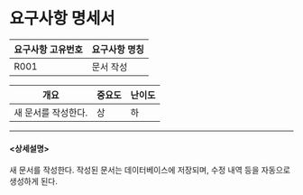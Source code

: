 요구사항 명세서
===================


|요구사항 고유번호|요구사항 명칭|
|---|---|
|R001|문서 작성|    
  
|개요|중요도|난이도|
|---|---|---|
|새 문서를 작성한다.|상|하|

---
#### <상세설명>  
새 문서를 작성한다.
작성된 문서는 데이터베이스에 저장되며, 수정 내역 등을 자동으로 생성하게 된다.